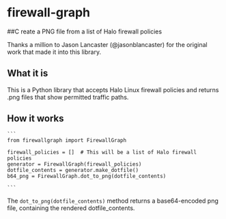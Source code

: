 # firewall-graph
##C reate a PNG file from a list of Halo firewall policies

Thanks a million to Jason Lancaster (@jasonblancaster) for the original work
that made it into this library.


## What it is
This is a Python library that accepts Halo Linux firewall policies and returns
.png files that show permitted traffic paths.

## How it works

    ```
    from firewallgraph import FirewallGraph

    firewall_policies = []  # This will be a list of Halo firewall policies
    generator = FirewallGraph(firewall_policies)
    dotfile_contents = generator.make_dotfile()
    b64_png = FirewallGraph.dot_to_png(dotfile_contents)

    ```

The `dot_to_png(dotfile_contents)` method returns a base64-encoded png file,
containing the rendered dotfile_contents.
